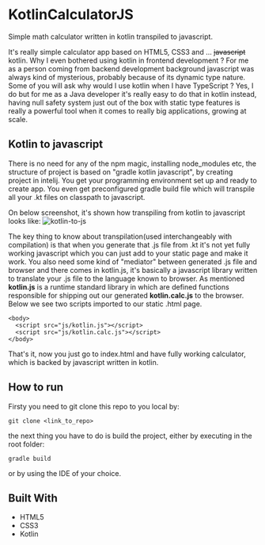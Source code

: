 # KotlinCalculatorJS
Simple math calculator written in kotlin transpiled to javascript.

It's really simple calculator app based on HTML5, CSS3 and ... ~~javascript~~ kotlin. Why I even bothered using kotlin in frontend development ? 
For me as a person coming from backend development background javascript was always kind of mysterious, probably because of its dynamic type nature.
Some of you will ask why would I use kotlin when I have TypeScript ? Yes, I do but for me as a Java developer it's really easy to
do that in kotlin instead, having null safety system just out of the box with static type features is really a powerful tool when it comes to really
big applications, growing at scale.

## Kotlin to javascript
There is no need for any of the npm magic, installing node_modules etc, the structure of project is based on "gradle kotlin javascript", by creating
project in intelij. You get your programming environment set up and ready to create app. You even get preconfigured gradle build file
which will transpile all your .kt files on classpath to javascript.

On below screenshot, it's shown how transpiling from kotlin to javascript looks like:
![kotlin-to-js](https://user-images.githubusercontent.com/13648207/35700490-714da0e4-0793-11e8-9c6c-6c2b9f47f6f5.png)

The key thing to know about transpilation(used interchangeably with compilation) is that when you generate that .js file from .kt it's not yet fully working javascript which you 
can just add to your static page and make it work. You also need some kind of "mediator" between generated .js file and browser and there comes in
kotlin.js, it's basically a javascript library written to translate your .js file to the language known to browser.  As mentioned **kotlin.js** is a runtime standard library in which are defined functions responsible for 
shipping out our generated **kotlin.calc.js** to the browser. Below we see two scripts imported to our static .html page.

```
<body>
  <script src="js/kotlin.js"></script>
  <script src="js/kotlin.calc.js"></script>
</body>
```
That's it, now you just go to index.html and have fully working calculator, which is backed by javascript written in kotlin.

## How to run
Firsty you need to git clone this repo to you local by:
```
git clone <link_to_repo>
```
the next thing you have to do is build the project, either by executing in the root folder:
```
gradle build
```
or by using the IDE of your choice.


## Built With
* HTML5
* CSS3
* Kotlin
